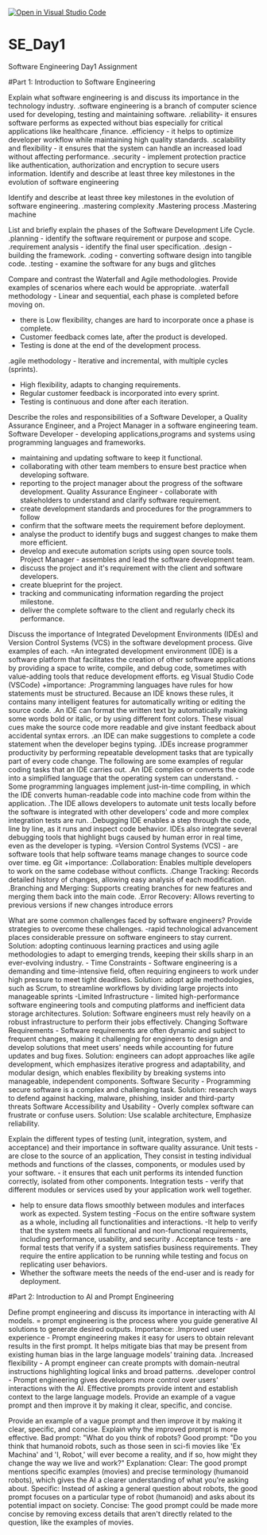 [![Open in Visual Studio Code](https://classroom.github.com/assets/open-in-vscode-2e0aaae1b6195c2367325f4f02e2d04e9abb55f0b24a779b69b11b9e10269abc.svg)](https://classroom.github.com/online_ide?assignment_repo_id=18378920&assignment_repo_type=AssignmentRepo)
# SE_Day1
Software Engineering Day1 Assignment

#Part 1: Introduction to Software Engineering

Explain what software engineering is and discuss its importance in the technology industry.
.software engineering is a branch of computer science used for developing, testing and maintaining software.
.reliability- it ensures software performs as expected without bias especially for critical applications like healthcare ,finance. 
.efficiency - it helps to optimize developer workflow while maintaining high quality standards.
 .scalability and flexibility - it ensures that the system can handle an increased load without affecting performance.
 .security - implement protection practice like authentication, authorization and encryption to secure users information. Identify and describe at least three key milestones in the evolution of software engineering

Identify and describe at least three key milestones in the evolution of software engineering.
.mastering complexity
.Mastering process
.Mastering machine


List and briefly explain the phases of the Software Development Life Cycle.
 .planning - identify the software requirement or purpose and scope.
 .requirement analysis - identify the final user specification. 
.design - building the framework. 
.coding - converting software design into tangible code.
 .testing - examine the software for any bugs and glitches


Compare and contrast the Waterfall and Agile methodologies. Provide examples of scenarios where each would be appropriate.
.waterfall methodology - Linear and sequential, each phase is completed before moving on. 
- there is Low flexibility,
 changes are hard to incorporate once a phase is complete.
 - Customer feedback comes late, after the product is developed.
 - Testing is done at the end of the development process.


.agile methodology - Iterative and incremental, with multiple cycles (sprints). 
- High flexibility, adapts to changing requirements. 
- Regular customer feedback is incorporated into every sprint. 
- Testing is continuous and done after each iteration.


Describe the roles and responsibilities of a Software Developer, a Quality Assurance Engineer, and a Project Manager in a software engineering team.
Software Developer - developing applications,programs and systems using programming languages and frameworks.
 - maintaining and updating software to keep it functional. 
- collaborating with other team members to ensure best practice when developing software.
 - reporting to the project manager about the progress of the software development.
Quality Assurance Engineer - collaborate with stakeholders to understand and clarify software requirement.
 - create development standards and procedures for the programmers to follow
 - confirm that the software meets the requirement before deployment. 
- analyse the product to identify bugs and suggest changes to make them more efficient. 
- develop and execute automation scripts using open source tools.
Project Manager - assembles and lead the software development team.
 - discuss the project and it's requirement with the client and software developers.
 - create blueprint for the project.
 - tracking and communicating information regarding the project milestone.
 - deliver the complete software to the client and regularly check its performance.


Discuss the importance of Integrated Development Environments (IDEs) and Version Control Systems (VCS) in the software development process. Give examples of each.
=An integrated development environment (IDE) is a software platform that facilitates the creation of other software applications by providing a space to write, compile, and debug code, sometimes with value-adding tools that reduce development efforts. eg Visual Studio Code (VSCode)
+importance:
.Programming languages have rules for how statements must be structured. Because an IDE knows these rules, it contains many intelligent features for automatically writing or editing the source code.
.An IDE can format the written text by automatically making some words bold or italic, or by using different font colors. These visual cues make the source code more readable and give instant feedback about accidental syntax errors.
.an IDE can make suggestions to complete a code statement when the developer begins typing.
.IDEs increase programmer productivity by performing repeatable development tasks that are typically part of every code change. The following are some examples of regular coding tasks that an IDE carries out.
.An IDE compiles or converts the code into a simplified language that the operating system can understand. - Some programming languages implement just-in-time compiling, in which the IDE converts human-readable code into machine code from within the application.
.The IDE allows developers to automate unit tests locally before the software is integrated with other developers' code and more complex integration tests are run.
.Debugging IDE enables a step through the code, line by line, as it runs and inspect code behavior. IDEs also integrate several debugging tools that highlight bugs caused by human error in real time, even as the developer is typing.
=Version Control Systems (VCS) - are software tools that help software teams manage changes to source code over time. eg Git
+importance:
.Collaboration: Enables multiple developers to work on the same codebase without conflicts.
.Change Tracking: Records detailed history of changes, allowing easy analysis of each modification. 
.Branching and Merging: Supports creating branches for new features and merging them back into the main code.
.Error Recovery: Allows reverting to previous versions if new changes introduce errors


What are some common challenges faced by software engineers? Provide strategies to overcome these challenges.
-rapid technological advancement places considerable pressure on software engineers to stay current.
 Solution: adopting continuous learning practices and using agile methodologies to adapt to emerging trends, keeping their skills sharp in an ever-evolving industry. -
Time Constraints - Software engineering is a demanding and time-intensive field, often requiring engineers to work under high pressure to meet tight deadlines.
 Solution: adopt agile methodologies, such as Scrum, to streamline workflows by dividing large projects into manageable sprints 
-Limited Infrastructure - limited high-performance software engineering tools and computing platforms and inefficient data storage architectures. 
 Solution: Software engineers must rely heavily on a robust infrastructure to perform their jobs effectively.
Changing Software Requirements - Software requirements are often dynamic and subject to frequent changes, making it challenging for engineers to design and develop solutions that meet users' needs while accounting for future updates and bug fixes. 
Solution: engineers can adopt approaches like agile development, which emphasizes iterative progress and adaptability, and modular design, which enables flexibility by breaking systems into manageable, independent components.
Software Security - Programming secure software is a complex and challenging task. 
Solution: research ways to defend against hacking, malware, phishing, insider and third-party threats
Software Accessibility and Usability - Overly complex software can frustrate or confuse users. 
Solution: Use scalable architecture, Emphasize reliability.


Explain the different types of testing (unit, integration, system, and acceptance) and their importance in software quality assurance.
Unit tests - are close to the source of an application, They consist in testing individual methods and functions of the classes, components, or modules used by your software. - it ensures that each unit performs its intended function correctly, isolated from other components.
 Integration tests - verify that different modules or services used by your application work well together.
 - help to ensure data flows smoothly between modules and interfaces work as expected.
 System testing -Focus on the entire software system as a whole, including all functionalities and interactions.
 -It help to verify that the system meets all functional and non-functional requirements, including performance, usability, and security .
Acceptance tests - are formal tests that verify if a system satisfies business requirements. They require the entire application to be running while testing and focus on replicating user behaviors. 
- Whether the software meets the needs of the end-user and is ready for deployment.


#Part 2: Introduction to AI and Prompt Engineering


Define prompt engineering and discuss its importance in interacting with AI models.
= prompt engineering  is the process where you guide generative AI solutions to generate desired outputs.
Importance:
.Improved user experience - Prompt engineering makes it easy for users to obtain relevant results in the first prompt. It helps mitigate bias that may be present from existing human bias in the large language models’ training data.
.Increased flexibility - A prompt engineer can create prompts with domain-neutral instructions highlighting logical links and broad patterns.
.developer control - Prompt engineering gives developers more control over users' interactions with the AI. Effective prompts provide intent and establish context to the large language models. Provide an example of a vague prompt and then improve it by making it clear, specific, and concise.


Provide an example of a vague prompt and then improve it by making it clear, specific, and concise. Explain why the improved prompt is more effective.
Bad prompt: "What do you think of robots?
Good prompt: "Do you think that humanoid robots, such as those seen in sci-fi movies like 'Ex Machina' and 'I, Robot,' will ever become a reality, and if so, how might they change the way we live and work?"
Explanation:
Clear: The good prompt mentions specific examples (movies) and precise terminology (humanoid robots), which gives the AI a clearer understanding of what you're asking about.
Specific: Instead of asking a general question about robots, the good prompt focuses on a particular type of robot (humanoid) and asks about its potential impact on society.
Concise: The good prompt could be made more concise by removing excess details that aren't directly related to the question, like the examples of movies.
